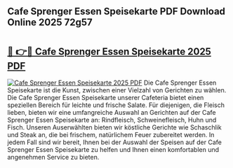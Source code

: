 ## Cafe Sprenger Essen Speisekarte PDF Download Online 2025 72g57

# <h2><a href="http://gcb0e6j.nevu.top/?p=Cafe+Sprenger+Essen+Speisekarte">🔗 👉🔴 Cafe Sprenger Essen Speisekarte 2025 PDF</a></h2>

[![Cafe Sprenger Essen Speisekarte 2025 PDF](https://i.imgur.com/dBaPXMq.png)](http://gcb0e6j.nevu.top/?p=Cafe+Sprenger+Essen+Speisekarte)
Die Cafe Sprenger Essen Speisekarte ist die Kunst, zwischen einer Vielzahl von Gerichten zu wählen. Die Cafe Sprenger Essen Speisekarte unserer Cafeteria bietet einen speziellen Bereich für leichte und frische Salate. Für diejenigen, die Fleisch lieben, bieten wir eine umfangreiche Auswahl an Gerichten auf der Cafe Sprenger Essen Speisekarte an: Rindfleisch, Schweinefleisch, Huhn und Fisch. Unseren Auserwählten bieten wir köstliche Gerichte wie Schaschlik und Steak an, die bei frischem, natürlichem Feuer zubereitet werden. In jedem Fall sind wir bereit, Ihnen bei der Auswahl der Speisen auf der Cafe Sprenger Essen Speisekarte zu helfen und Ihnen einen komfortablen und angenehmen Service zu bieten.
